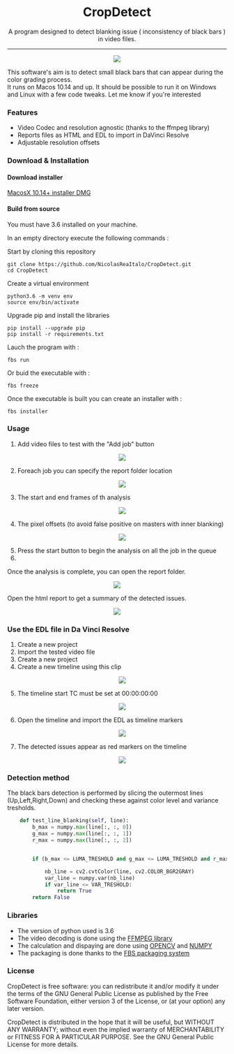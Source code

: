 

<h1 align="center"> CropDetect</h1>

<p align="center"> A program designed to detect blanking issue ( inconsistency of black bars )<br>
in video files.
</p>

<hr/>

<p align="center"><img src="README_img/screenshot.png" /></p>
<p> This software's aim is to detect small black bars that can appear during the color grading process. <br>
It runs on Macos 10.14 and up. It should be possible to run it on Windows and Linux with a
few code tweaks. Let me know if you're interested
</p>

<h3> Features </h3>

<ul>
  <li>Video Codec and resolution agnostic (thanks to the ffmpeg library)</li>
  <li>Reports files as HTML and EDL to import in DaVinci Resolve</li>
  <li>Adjustable resolution offsets</li>

</ul>


<h3> Download & Installation </h3>

<h4> Download installer </h4>

<a href="https://www.dropbox.com/s/5xy6uw68wyex4oi/CropDetect.dmg?dl=0"> MacosX 10.14+ installer DMG </a>


<h4> Build from source</h4>

You must have 3.6 installed on your machine.

In an empty directory execute the following commands :

Start by cloning this repository
```shell
git clone https://github.com/NicolasReaItalo/CropDetect.git
cd CropDetect
```

Create a virtual environment
```shell
python3.6 -m venv env
source env/bin/activate
```

Upgrade pip and install the libraries

```shell
pip install --upgrade pip
pip install -r requirements.txt
```

Lauch the program with :
```shell
fbs run
```
Or buid the executable with : 
```shell
fbs freeze
```
Once the executable is built you can create an installer with : 
```shell
fbs installer
```







<h3>Usage</h3>
  <ol>
  <li>Add video files to test with the "Add job" button </li>
  <p align="center"><img src="README_img/add_job.png" /></p>
  
  <li>Foreach job you can specify the report folder location </li>
  <p align="center"><img src="README_img/choose_report_folder.png" /></p>
  <li> The start and end frames of th analysis </li>
 <p align="center"><img src="README_img/skip_analysis.png" /></p>
  <li> The pixel offsets (to avoid false positive on masters with inner blanking)</li>
 <p align="center"><img src="README_img/pixel_offset.png" /></p>

<li>Press the start button to begin the analysis on all the job in the queue<li>
</ol>


Once the analysis is complete, you can open the report folder.

<p align="center"><img src="README_img/report_folder.png" /> </p>

Open the html report to get a summary of the detected issues.
<p align="center"><img src="README_img/report_html.png" /> </p>

<h3>Use the EDL file in Da Vinci Resolve</h3>

<ol>
<li>Create a new project</li>
<li>Import the tested video file</li>
<li>Create a new project</li>
<li>Create a new timeline using this clip</li>
<p align="center"><img src="README_img/new-timeline.png" /> </p>
<li>The timeline start TC must be set at 00:00:00:00</li>
<p align="center"><img src="README_img/timeline_tc.png" /> </p>
<li>Open the timeline and import the EDL as timeline markers</li>
<p align="center"><img src="README_img/import_marker.png" /> </p>
<li>The detected issues appear as red markers on the timeline</li>
<p align="center"><img src="README_img/markers.png" /> </p>



</ol>
<h3> Detection method </h3>
The black bars detection is performed by slicing the outermost lines (Up,Left,Right,Down) and checking these against color level and variance tresholds.

```python
    def test_line_blanking(self, line):
        b_max = numpy.max(line[:, :, 0])
        g_max = numpy.max(line[:, :, 1])
        r_max = numpy.max(line[:, :, 2])


        if (b_max <= LUMA_TRESHOLD and g_max <= LUMA_TRESHOLD and r_max <= LUMA_TRESHOLD):

            nb_line = cv2.cvtColor(line, cv2.COLOR_BGR2GRAY)
            var_line = numpy.var(nb_line)
            if var_line <= VAR_TRESHOLD:
                return True
        return False
```





<h3>Libraries</h3>
<ul>
<li>The version of python used is 3.6</li>
  <li>The video decoding is done using the <a href="https://ffmpeg.org/"> FFMPEG library</a></li>
  <li>The calculation and dispaying are done using <a href="https://opencv.org/"> OPENCV</a> and <a href="https://numpy.org/"> NUMPY</a></li>
  <li>The packaging is done thanks to the <a href="https://github.com/mherrmann/fbs-tutorial">FBS packaging system</a></li>
</ul>






<h3>License</h3>
CropDetect is free software: you can redistribute it and/or modify it under the terms of the GNU General Public License
 as published by the Free Software Foundation, either version 3 of the License, or (at your option) any later version.

CropDetect is distributed in the hope that it will be useful, but WITHOUT ANY WARRANTY;
 without even the implied warranty
 of MERCHANTABILITY or FITNESS FOR A PARTICULAR PURPOSE. See the GNU General Public License for more details.

